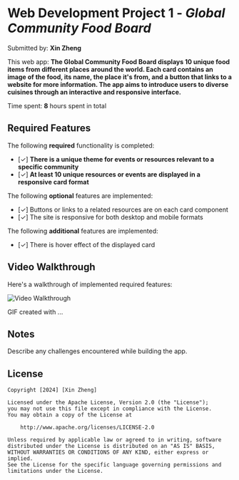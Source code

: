 # Web Development Project 1 - *Global Community Food Board*

Submitted by: **Xin Zheng**

This web app: **The Global Community Food Board displays 10 unique food items from different places around the world. Each card contains an image of the food, its name, the place it's from, and a button that links to a website for more information. The app aims to introduce users to diverse cuisines through an interactive and responsive interface.**

Time spent: **8** hours spent in total

## Required Features

The following **required** functionality is completed:

- [✓] **There is a unique theme for events or resources relevant to a specific community**
- [✓] **At least 10 unique resources or events are displayed in a responsive card format**

The following **optional** features are implemented:

- [✓] Buttons or links to a related resources are on each card component
- [✓] The site is responsive for both desktop and mobile formats

The following **additional** features are implemented:

* [✓] There is hover effect of the displayed card

## Video Walkthrough

Here's a walkthrough of implemented required features:

<img src='http://i.imgur.com/link/to/your/gif/file.gif' title='Video Walkthrough' width='' alt='Video Walkthrough' />

<!-- Replace this with whatever GIF tool you used! -->
GIF created with ...  
<!-- Recommended tools:
[Kap](https://getkap.co/) for macOS
[ScreenToGif](https://www.screentogif.com/) for Windows
[peek](https://github.com/phw/peek) for Linux. -->

## Notes

Describe any challenges encountered while building the app.

## License

    Copyright [2024] [Xin Zheng]

    Licensed under the Apache License, Version 2.0 (the "License");
    you may not use this file except in compliance with the License.
    You may obtain a copy of the License at

        http://www.apache.org/licenses/LICENSE-2.0

    Unless required by applicable law or agreed to in writing, software
    distributed under the License is distributed on an "AS IS" BASIS,
    WITHOUT WARRANTIES OR CONDITIONS OF ANY KIND, either express or implied.
    See the License for the specific language governing permissions and
    limitations under the License.
